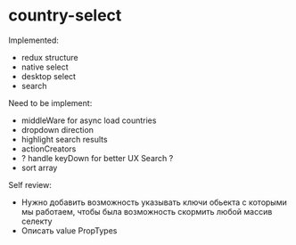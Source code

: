 
# country-select

Implemented:
- redux structure
- native select
- desktop select
- search

Need to be implement:
- middleWare for async load countries
- dropdown direction
- highlight search results
- actionCreators
- ? handle keyDown for better UX Search ?
- sort array

Self review:
- Нужно добавить возможность указывать ключи обьекта с которыми мы работаем,
  чтобы была возможность скормить любой массив селекту
- Описать value PropTypes
